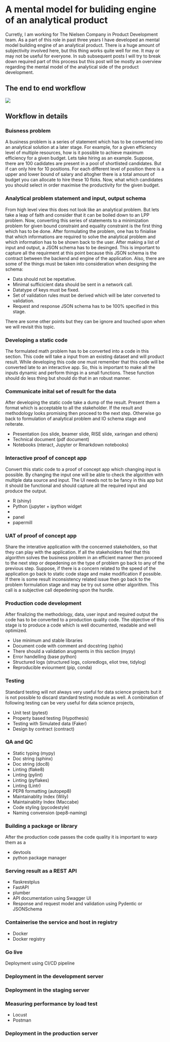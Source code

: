 # A mental model for buliding engine of an analytical product

Curretly, I am working for The Nielsen Company in Product Development team. As a part of this role in past three years I have developed an mental model building engine of an analytical product. There is a huge amount of subjectivity involved here, but this thing works quite well for me. It may or may not be useful for everyone. In sub subsequent posts I will try to break down required part of this process but this post will be mostly an overview regarding the mental model of the analytical side of the product development. 

## The end to end workflow


![](https://pandalearnstocode.in/mental_model/a_mental_model_of_analytical_product_engine.png)

## Workflow in details

### Buisness problem

A business problem is a series of statement which has to be converted into an analytical solution at a later stage. For example, for a given efficiency level of multiple resources, how is it possible to achieve maximum efficiency for a given budget. Lets take hiring as an example. Suppose, there are 100 cadidates are present in a pool of shortlisted candidates. But if can only hire for 10 positions. For each different level of position there is a upper and lower bound of salary and altogher there is a total amount of budget you can allocate to hire these 10 floks. Now, what which candidates you should select in order maximise the productivity for the given budget.

### Analytical problem statement and input, output schema

From high level view this does not look like an analytical problem. But lets take a leap of faith and consider that it can be boiled down to an LPP problem. Now, converting this series of statements to a minimization problem for given bound constraint and equality constraint is the first thing which has to be done. After formulating the problem, one has to finialise that which informations are required to solve the analytical problem and which information has to be shown back to the user. After making a list of input and output, a JSON schema has to be desinged. This is important to capture all the requirment at this point because this JSON schema is the contract between the backend and engine of the application. Also, there are some of the things must be taken into consideration when designing the schema:
* Data should not be repetative.
* Minimal sufficicient data should be sent in a network call.
* Datatype of keys must be fixed.
* Set of validation rules must be derived which will be later converted to validation. 
* Request and response JSON schema has to be 100% specified in this stage.

There are some other points but they can be ignore and touched upon when we will revisit this topic.

### Developing a static code

The formulated math problem has to be converted into a code in this section. This code will take a input from an existing dataset and will product result. While developing this code one must remember that this code will be converted late to an interactive app. So, this is important to make all the inputs dynamic and perform things in a small functions. These function should do less thing but should do that in an robust manner. 

### Communicate inital set of result for the data

After developing the static code take a dump of the result. Present them a format which is acceptable to all the stakeholder. If the result and methodology looks promising then proceed to the next step. Otherwise go back to formulation of analytical problem and IO schema stage and reiterate.
* Presentation (ios slide, beamer slide, RISE slide, xaringan and others)
* Technical document (pdf document)
* Notebooks (nteract, Jupyter or Rmarkdown notebooks)

### Interactive proof of concept app

Convert this static code to a proof of concept app which changing input is possible. By changing the input one will be able to check the algorithm with multiple data source and input. The UI needs not to be fancy in this app but it should be functional and should capture all the required input and produce the output.

*  R (shiny)
* Python (jupyter + ipython widget
* 
* panel
* papermill

### UAT of proof of concept app

Share the interative application with the concerned stakeholders, so that they can play with the application. If all the stakeholders feel that this algorithm solves the business problem in an efficient manner then proceed to the next step or depedening on the type of problem go back to any of the previous step. Suppose, if there is a concern related to the speed of the application go back to static code stage and make modification if possible. If there is some result inconsistency related issue then go back to the problem formulation stage and may be try out some other algorithm. This call is a subjective call depedening upon the hurdle.

### Production code development

After finalizing the methodology, data, user input and required output the code has to be converted to a production quality code. The objective of this stage is to produce a code which is well documented, readable and well optimized. 
* Use minimum and stable libraries
* Document code with comment and docstring (sphix)
* There should a validation arugments in this section (mypy)
* Error handelling (base python)
* Structured logs (structured logs, coloredlogs, eliot tree, tidylog)
* Reproducible eviourment (pip, conda)

### Testing

Standard testing will not always very useful for data science projects but it is not possible to discard standard testing module as well. A combination of following testing can be very useful for data science projects,
* Unit test (pytest)
* Property based testing (Hypothesis)
* Testing with Simulated data (Faker)
* Design by contract (contract)


### QA and QC

* Static typing (mypy)
* Doc string (sphinx)
* Doc string (doc8)
* Linting (flake8)
* Linting (pylint)
* Linting (pyflakes)
* Linting (Lintr)
* PEP8 formatting (autopep8)
* Maintainablity Index (Wily)
* Maintainablity Index (Maccabe)
* Code styling (pycodestyle)
* Naming convension (pep8-naming)


### Building a package or library

After the production code passes the code quality it is important to warp them as a 

* devtools
* python package manager

### Serving result as a REST API

* flaskrestplus
* FastAPI
* plumber
* API documentation using Swagger UI
* Response and request model and validation using Pydentic or JSONSchema

### Containerise the service and host in registry
* Docker
* Docker registry

### Go live
Deployment using CI/CD pipeline

### Deployment in the development server

### Deployment in the staging server

### Measuring performance by load test

* Locust
* Postman

### Deployment in the production server
<!--stackedit_data:
eyJoaXN0b3J5IjpbMTgyNzIwOTI1MSwtODM4NjIxNjI3LDMyMj
cwNTkwMywtNzQ5ODg2MTY4LC0xNjM1NTgxNjc2LDM4NzIxNTI1
OSwxNzY5NTMyODU0LDEyMTUwMDcyMjksLTIwOTEwOTA2MDQsLT
IwODg3NDY2MTJdfQ==
-->